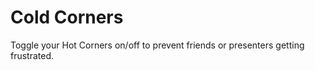 # Cold Corners

Toggle your Hot Corners on/off to prevent friends or presenters getting frustrated. 

